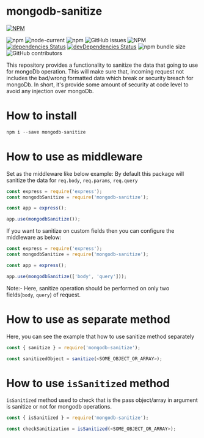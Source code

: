 # mongodb-sanitize

[![NPM](https://nodei.co/npm/mongodb-sanitize.png)](https://www.npmjs.com/package/mongodb-sanitize)

![npm](https://img.shields.io/npm/v/mongodb-sanitize)
![node-current](https://img.shields.io/node/v/mongodb-sanitize)
![npm](https://img.shields.io/npm/dw/mongodb-sanitize)
![GitHub issues](https://img.shields.io/github/issues/divyeshpujari/mongodb-sanitize)
![NPM](https://img.shields.io/npm/l/mongodb-sanitize)
[![dependencies Status](https://status.david-dm.org/gh/divyeshpujari/mongodb-sanitize.svg)](https://david-dm.org/divyeshpujari/mongodb-sanitize)
[![devDependencies Status](https://status.david-dm.org/gh/divyeshpujari/mongodb-sanitize.svg?type=dev)](https://david-dm.org/divyeshpujari/mongodb-sanitize?type=dev)
![npm bundle size](https://img.shields.io/bundlephobia/min/mongodb-sanitize)
![GitHub contributors](https://img.shields.io/github/contributors/divyeshpujari/mongodb-sanitize)

This repository provides a functionality to sanitize the data that going to use for mongoDb operation.
This will make sure that, incoming request not includes the bad/wrong formatted data which break or security breach for mongoDb.
In short, it's provide some amount of security at code level to avoid any injection over mongoDb.

# How to install

```javascript
npm i --save mongodb-sanitize
```

# How to use as middleware

Set as the middleware like below example:
By default this package will sanitize the data for `req.body`, `req.params`, `req.query`

```javascript
const express = require('express');
const mongodbSanitize = require('mongodb-sanitize');

const app = express();

app.use(mongodbSanitize());
```

If you want to sanitize on custom fields then you can configure the middleware as below:

```javascript
const express = require('express');
const mongodbSanitize = require('mongodb-sanitize');

const app = express();

app.use(mongodbSanitize(['body', 'query']));
```

Note:- Here, sanitize operation should be performed on only two fields(`body`, `query`) of request.

# How to use as separate method

Here, you can see the example that how to use sanitize method separately

```javascript
const { sanitize } = require('mongodb-sanitize');

const sanitizedObject = sanitize(<SOME_OBJECT_OR_ARRAY>);
```

# How to use `isSanitized` method

`isSanitized` method used to check that is the pass object/array in argument is sanitize or not for mongodb operations.

```javascript
const { isSanitized } = require('mongodb-sanitize');

const checkSanitization = isSanitized(<SOME_OBJECT_OR_ARRAY>);
```
